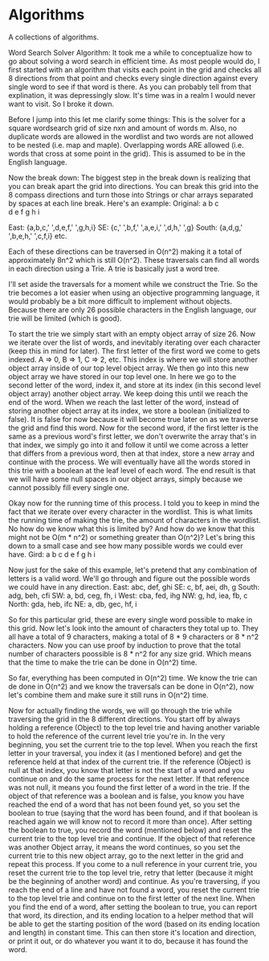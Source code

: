 # Algorithms
A collections of algorithms.

Word Search Solver Algorithm:
It took me a while to conceptualize how to go about solving a word search in efficient time. As most people would do, I first started with an algorithm that visits each point in the grid and checks all 8 directions from that point and checks every single direction against every single word to see if that word is there. As you can probably tell from that explination, it was depressingly slow. It's time was in a realm I would never want to visit. So I broke it down.

Before I jump into this let me clarify some things:
This is the solver for a square wordsearch grid of size nxn and amount of words m. Also, no duplicate words are allowed in the wordlist and two words are not allowed to be nested (i.e. map and maple). Overlapping words ARE allowed (i.e. words that cross at some point in the grid). This is assumed to be in the English language.

Now the break down:
The biggest step in the break down is realizing that you can break apart the grid into directions. You can break this grid into the 8 compass directions and turn those into Strings or char arrays separated by spaces at each line break. Here's an example:
Original:	a b c	
		d e f
		g h i

East:	{a,b,c,' ',d,e,f,' ',g,h,i}
SE:	{c,' ',b,f,' ',a,e,i,' ',d,h,' ',g}
South:	{a,d,g,' ',b,e,h,' ',c,f,i}
etc.

Each of these directions can be traversed in O(n^2) making it a total of approximately 8n^2 which is still O(n^2).
These traversals can find all words in each direction using a Trie. A trie is basically just a word tree.

I'll set aside the traversals for a moment while we construct the Trie.
So the trie becomes a lot easier when using an objective programming language, it would probably be a bit more difficult to implement without objects.
Because there are only 26 possible characters in the English language, our trie will be limited (which is good).

To start the trie we simply start with an empty object array of size 26.
Now we iterate over the list of words, and inevitably iterating over each character (keep this in mind for later).
The first letter of the first word we come to gets indexed. A => 0, B => 1, C => 2, etc.
This index is where we will store another object array inside of our top level object array.
We then go into this new object array we have stored in our top level one.
In here we go to the second letter of the word, index it, and store at its index (in this second level object array) another object array.
We keep doing this until we reach the end of the word. 
When we reach the last letter of the word, instead of storing another object array at its index, we store a boolean (initialized to false).
It is false for now because it will become true later on as we traverse the grid and find this word.
Now for the second word, if the first letter is the same as a previous word's first letter, we don't overwrite the array that's in that index, we simply go into it and follow it until we come across a letter that differs from a previous word, then at that index, store a new array and continue with the process.
We will eventually have all the words stored in this trie with a boolean at the leaf level of each word.
The end result is that we will have some null spaces in our object arrays, simply because we cannot possibly fill every single one.

Okay now for the running time of this process. I told you to keep in mind the fact that we iterate over every character in the wordlist.
This is what limits the running time of making the trie, the amount of characters in the wordlist. No how do we know what this is limited by?
And how do we know that this might not be O(m * n^2) or something greater than O(n^2)? 
Let's bring this down to a small case and see how many possible words we could ever have.
Gird:	a b c
	d e f
	g h i

Now just for the sake of this example, let's pretend that any combination of letters is a valid word. We'll go through and figure out the possible words we could have in any direction.
East:	abc, def, ghi
SE:	c, bf, aei, dh, g
South:	adg, beh, cfi
SW:	a, bd, ceg, fh, i
West:	cba, fed, ihg
NW:	g, hd, iea, fb, c
North:	gda, heb, ifc
NE:	a, db, gec, hf, i

So for this particular grid, these are every single word possible to make in this grid. Now let's look into the amount of characters they total up to.
They all have a total of 9 characters, making a total of 8 * 9 characters or 8 * n^2 characters.
Now you can use proof by induction to prove that the total number of characters poossible is 8 * n^2 for any size grid.
Which means that the time to make the trie can be done in O(n^2) time.

So far, everything has been computed in O(n^2) time.
We know the trie can de done in O(n^2) and we know the traversals can be done in O(n^2), now let's combine them and make sure it still runs in O(n^2) time.

Now for actually finding the words, we will go through the trie while traversing the grid in the 8 different directions.
You start off by always holding a reference (Object) to the top level trie and having another variable to hold the reference of the current level trie you're in.
In the very beginning, you set the current trie to the top level. When you reach the first letter in your traversal, you index it (as I mentioned before) and get the reference held at that index of the current trie. If the reference (Object) is null at that index, you know that letter is not the start of a word and you continue on and do the same process for the next letter.
If that reference was not null, it means you found the first letter of a word in the trie. 
If the object of that reference was a boolean and is false, you know you have reached the end of a word that has not been found yet, so you set the boolean to true (saying that the word has been found, and if that boolean is reached again we will know not to record it more than once). After setting the boolean to true, you record the word (mentioned below) and reset the current trie to the top level trie and continue.
If the object of that reference was another Object array, it means the word continues, so you set the current trie to this new object array, go to the next letter in the grid and repeat this process. 
If you come to a null reference in your current trie, you reset the current trie to the top level trie, retry that letter (because it might be the beginning of another word) and continue.
As you're traversing, if you reach the end of a line and have not found a word, you reset the current trie to the top level trie and continue on to the first letter of the next line.
When you find the end of a word, after setting the boolean to true, you can report that word, its direction, and its ending location to a helper method that will be able to get the starting position of the word (based on its ending location and length) in constant time. This can then store it's location and direction, or print it out, or do whatever you want it to do, because it has found the word.
